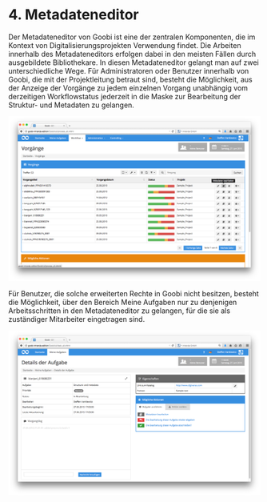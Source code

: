 # 4. Metadateneditor

Der Metadateneditor von Goobi ist eine der zentralen Komponenten, die im Kontext von Digitalisierungsprojekten Verwendung findet. Die Arbeiten innerhalb des Metadateneditors erfolgen dabei in den meisten Fällen durch ausgebildete Bibliothekare. In diesen Metadateneditor gelangt man auf zwei unterschiedliche Wege. Für Administratoren oder Benutzer innerhalb von Goobi, die mit der Projektleitung betraut sind, besteht die Möglichkeit, aus der Anzeige der Vorgänge zu jedem einzelnen Vorgang unabhängig vom derzeitigen Workflowstatus jederzeit in die Maske zur Bearbeitung der Struktur- und Metadaten zu gelangen.

![Metadateneditor erreichbar f&#xFC;r jeden Vorgang in Goobi unabh&#xE4;ngig vom aktuellen Status des Workflows](../../.gitbook/assets/35d.png)

Für Benutzer, die solche erweiterten Rechte in Goobi nicht besitzen, besteht die Möglichkeit, über den Bereich Meine Aufgaben nur zu denjenigen Arbeitsschritten in den Metadateneditor zu gelangen, für die sie als zuständiger Mitarbeiter eingetragen sind.

![Metadateneditor erreichbar f&#xFC;r zust&#xE4;ndige Benutzer aus dem Bereich &#x201A;Meine Aufgaben&#x2019;](../../.gitbook/assets/36d.png)

